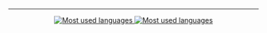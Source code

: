 ---

<div align="center">
    <a href="https://github.com/tombenevides">
        <img src="https://github-readme-stats.vercel.app/api/wakatime?username=devatreides&layout=compact&theme=transparent"
       alt="Most used languages">
    </a>
     <a href="https://github.com/tombenevides">
        <img src="https://github-readme-stats.vercel.app/api/top-langs/?username=devatreides&hide=html,blade,CSS&hide_border=true&layout=compact&show_icons=true&theme=transparent&custom_title=Used%20languages"
       alt="Most used languages">
    </a>
</div>
